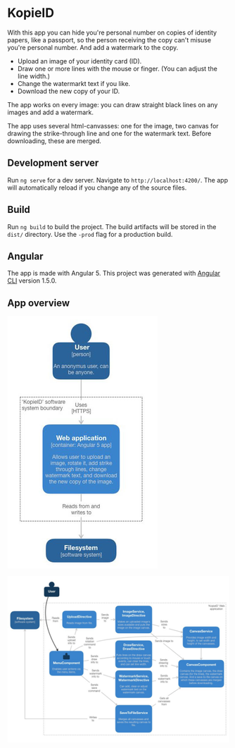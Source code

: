 # KopieID

With this app you can hide you're personal number on copies of identity papers, like a passport, so the person receiving the copy can't misuse you're personal number. And add a watermark to the copy.

- Upload an image of your identity card (ID).
- Draw one or more lines with the mouse or finger. (You can adjust the line width.)
- Change the watermarkt text if you like.
- Download the new copy of your ID.

The app works on every image: you can draw straight black lines on any images and add a watermark. 

The app uses several html-canvasses: one for the image, two canvas for drawing the strike-through line and one for the watermark text. Before downloading, these are merged.

## Development server

Run `ng serve` for a dev server. Navigate to `http://localhost:4200/`. The app will automatically reload if you change any of the source files.

## Build

Run `ng build` to build the project. The build artifacts will be stored in the `dist/` directory. Use the `-prod` flag for a production build.

## Angular
The app is made with Angular 5. This project was generated with [Angular CLI](https://github.com/angular/angular-cli) version 1.5.0.


## App overview

![Global app diagram](documentation/kopieID-container-diagram.jpeg "Global overview")

![Detailed app diagram](documentation/kopieID-component-diagram.jpeg "Detailed overview")